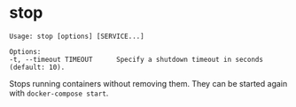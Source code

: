 <!--[metadata]>
+++
title = "stop"
description = "Stops running containers without removing them. "
keywords = ["fig, composition, compose, docker, orchestration, cli, stop"]
[menu.compose]
identifier="stop.compose"
parent = "smn_compose_cli"
+++
<![end-metadata]-->

# stop

```
Usage: stop [options] [SERVICE...]

Options:
-t, --timeout TIMEOUT      Specify a shutdown timeout in seconds (default: 10).
```

Stops running containers without removing them. They can be started again with
`docker-compose start`.
